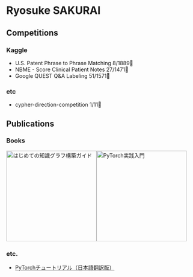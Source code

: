 # Ryosuke SAKURAI

## Competitions

### Kaggle

- U.S. Patent Phrase to Phrase Matching 8/1889🥇
- NBME - Score Clinical Patient Notes 27/1471🥈
- Google QUEST Q&A Labeling 51/1571🥈

### etc

- cypher-direction-competition 1/11🥇

## Publications

### Books

<div style="display: flex;">
  <a href="https://amzn.asia/d/7gw1kGT">
    <img src="https://c.media-amazon.com/images/I/61Fi9c4yvoL._SL1114_.jpg" width=240 alt="はじめての知識グラフ構築ガイド"/>
  </a>
  <a href="https://amzn.asia/d/aowZQvm">
    <img src="https://c.media-amazon.com/images/I/81ZqJPfjXFL._SL1500_.jpg" width=240 alt="PyTorch実践入門"/>
  </a>
</div>
  
### etc.

- [PyTorchチュートリアル（日本語翻訳版）](https://yutaroogawa.github.io/pytorch_tutorials_jp/)

